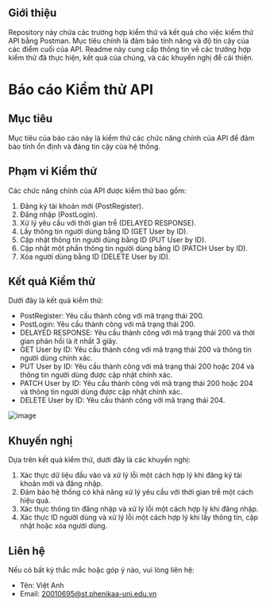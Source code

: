 ## Giới thiệu

Repository này chứa các trường hợp kiểm thử và kết quả cho việc kiểm thử API bằng Postman. Mục tiêu chính là đảm bảo tính năng và độ tin cậy của các điểm cuối của API. Readme này cung cấp thông tin về các trường hợp kiểm thử đã thực hiện, kết quả của chúng, và các khuyến nghị để cải thiện.

# Báo cáo Kiểm thử API

## Mục tiêu

Mục tiêu của báo cáo này là kiểm thử các chức năng chính của API để đảm bảo tính ổn định và đáng tin cậy của hệ thống.

## Phạm vi Kiểm thử

Các chức năng chính của API được kiểm thử bao gồm:

1. Đăng ký tài khoản mới (PostRegister).
2. Đăng nhập (PostLogin).
3. Xử lý yêu cầu với thời gian trễ (DELAYED RESPONSE).
4. Lấy thông tin người dùng bằng ID (GET User by ID).
5. Cập nhật thông tin người dùng bằng ID (PUT User by ID).
6. Cập nhật một phần thông tin người dùng bằng ID (PATCH User by ID).
7. Xóa người dùng bằng ID (DELETE User by ID).

## Kết quả Kiểm thử

Dưới đây là kết quả kiểm thử:

- PostRegister: Yêu cầu thành công với mã trạng thái 200.
- PostLogin: Yêu cầu thành công với mã trạng thái 200.
- DELAYED RESPONSE: Yêu cầu thành công với mã trạng thái 200 và thời gian phản hồi là ít nhất 3 giây.
- GET User by ID: Yêu cầu thành công với mã trạng thái 200 và thông tin người dùng chính xác.
- PUT User by ID: Yêu cầu thành công với mã trạng thái 200 hoặc 204 và thông tin người dùng được cập nhật chính xác.
- PATCH User by ID: Yêu cầu thành công với mã trạng thái 200 hoặc 204 và thông tin người dùng được cập nhật chính xác.
- DELETE User by ID: Yêu cầu thành công với mã trạng thái 204.

![image](https://github.com/VietAnh2610/Postman/assets/129382437/da9d825e-a347-4dc0-8fe1-bf04bba0fba9)

## Khuyến nghị

Dựa trên kết quả kiểm thử, dưới đây là các khuyến nghị:

1. Xác thực dữ liệu đầu vào và xử lý lỗi một cách hợp lý khi đăng ký tài khoản mới và đăng nhập.
2. Đảm bảo hệ thống có khả năng xử lý yêu cầu với thời gian trễ một cách hiệu quả.
3. Xác thực thông tin đăng nhập và xử lý lỗi một cách hợp lý khi đăng nhập.
4. Xác thực ID người dùng và xử lý lỗi một cách hợp lý khi lấy thông tin, cập nhật hoặc xóa người dùng.


## Liên hệ

Nếu có bất kỳ thắc mắc hoặc góp ý nào, vui lòng liên hệ:

- Tên: Việt Anh
- Email: 20010695@st.phenikaa-uni.edu.vn

